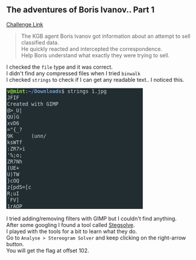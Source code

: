 **The adventures of Boris Ivanov.. Part 1**
-------------
[Challenge Link](https://mega.nz/#!OHohCbTa!wbg60PARf4u6E6juuvK9-aDRe_bgEL937VO01EImM7c)  

> The KGB agent Boris Ivanov got information about an attempt to sell classified data.  
> He quickly reacted and intercepted the correspondence.  
> Help Boris understand what exactly they were trying to sell.

I checked the `file` type and it was correct.  
I didn't find any compressed files when I tried `binwalk`  
I checked `strings` to check if I can get any readable text.. I noticed this.

![](images/boris.png)

I tried adding/removing filters with GIMP but I couldn't find anything.  
After some googling I found a tool called [Stegsolve](https://www.wechall.net/forum/show/thread/527/Stegsolve_1.3/page-1).  
I played with the tools for a bit to learn what they do.  
Go to `Analyse > Stereogram Solver` and keep clicking on the right-arrow button.  
You will get the flag at offset 102.
